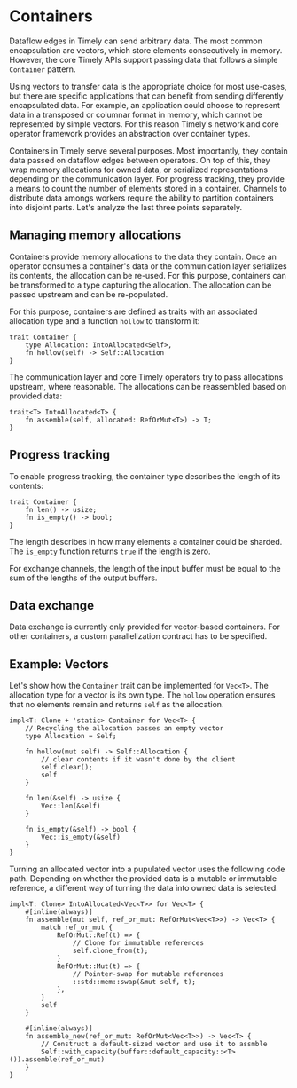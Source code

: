 # Containers

Dataflow edges in Timely can send arbitrary data.
The most common encapsulation are vectors, which store elements consecutively in memory.
However, the core Timely APIs support passing data that follows a simple `Container` pattern.

Using vectors to transfer data is the appropriate choice for most use-cases, but there are specific applications that can benefit from sending differently encapsulated data.
For example, an application could choose to represent data in a transposed or columnar format in memory, which cannot be represented by simple vectors.
For this reason Timely's network and core operator framework provides an abstraction over container types.

Containers in Timely serve several purposes.
Most importantly, they contain data passed on dataflow edges between operators.
On top of this, they wrap memory allocations for owned data, or serialized representations depending on the communication layer.
For progress tracking, they provide a means to count the number of elements stored in a container.
Channels to distribute data amongs workers require the ability to partition containers into disjoint parts.
Let's analyze the last three points separately.

## Managing memory allocations

Containers provide memory allocations to the data they contain.
Once an operator consumes a container's data or the communication layer serializes its contents, the allocation can be re-used.
For this purpose, containers can be transformed to a type capturing the allocation.
The allocation can be passed upstream and can be re-populated.

For this purpose, containers are defined as traits with an associated allocation type and a function `hollow` to transform it:

```rust,ignore
trait Container {
    type Allocation: IntoAllocated<Self>,
    fn hollow(self) -> Self::Allocation
}
```

The communication layer and core Timely operators try to pass allocations upstream, where reasonable.
The allocations can be reassembled based on provided data:

```rust,ignore
trait<T> IntoAllocated<T> {
    fn assemble(self, allocated: RefOrMut<T>) -> T;
}
```

## Progress tracking

To enable progress tracking, the container type describes the length of its contents:
```rust,ignore
trait Container {
    fn len() -> usize;
    fn is_empty() -> bool;
}
```

The length describes in how many elements a container could be sharded.
The `is_empty` function returns `true` if the length is zero.

For exchange channels, the length of the input buffer must be equal to the sum of the lengths of the output buffers.

## Data exchange

Data exchange is currently only provided for vector-based containers.
For other containers, a custom parallelization contract has to be specified.

## Example: Vectors

Let's show how the `Container` trait can be implemented for `Vec<T>`.
The allocation type for a vector is its own type.
The `hollow` operation ensures that no elements remain and returns `self` as the allocation.

```rust,ignore
impl<T: Clone + 'static> Container for Vec<T> {
    // Recycling the allocation passes an empty vector
    type Allocation = Self;

    fn hollow(mut self) -> Self::Allocation {
        // clear contents if it wasn't done by the client
        self.clear();
        self
    }

    fn len(&self) -> usize {
        Vec::len(&self)
    }

    fn is_empty(&self) -> bool {
        Vec::is_empty(&self)
    }
}
```

Turning an allocated vector into a pupulated vector uses the following code path.
Depending on whether the provided data is a mutable or immutable reference, a different way of turning the data into owned data is selected.

```rust,ignore
impl<T: Clone> IntoAllocated<Vec<T>> for Vec<T> {
    #[inline(always)]
    fn assemble(mut self, ref_or_mut: RefOrMut<Vec<T>>) -> Vec<T> {
        match ref_or_mut {
            RefOrMut::Ref(t) => {
                // Clone for immutable references
                self.clone_from(t);
            }
            RefOrMut::Mut(t) => {
                // Pointer-swap for mutable references
                ::std::mem::swap(&mut self, t);
            },
        }
        self
    }

    #[inline(always)]
    fn assemble_new(ref_or_mut: RefOrMut<Vec<T>>) -> Vec<T> {
        // Construct a default-sized vector and use it to assmble
        Self::with_capacity(buffer::default_capacity::<T>()).assemble(ref_or_mut)
    }
}
```
